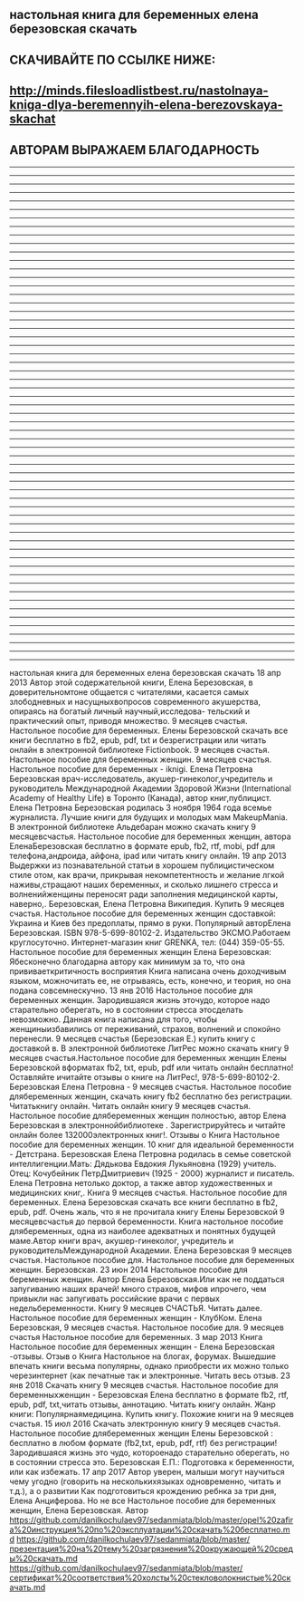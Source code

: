 настольная книга для беременных елена березовская скачать
--------------------------------------------------
СКАЧИВАЙТЕ ПО ССЫЛКЕ НИЖЕ:
--------------------------------------------------
http://minds.filesloadlistbest.ru/nastolnaya-kniga-dlya-beremennyih-elena-berezovskaya-skachat
--------------------------------------------------
АВТОРАМ ВЫРАЖАЕМ БЛАГОДАРНОСТЬ
--------------------------------------------------
--------------------------------------------------
--------------------------------------------------
--------------------------------------------------
--------------------------------------------------
--------------------------------------------------
--------------------------------------------------
--------------------------------------------------
--------------------------------------------------
--------------------------------------------------
--------------------------------------------------
--------------------------------------------------
--------------------------------------------------
--------------------------------------------------
--------------------------------------------------
--------------------------------------------------
--------------------------------------------------
--------------------------------------------------
--------------------------------------------------
--------------------------------------------------
--------------------------------------------------
--------------------------------------------------
--------------------------------------------------
--------------------------------------------------
--------------------------------------------------
--------------------------------------------------
--------------------------------------------------
--------------------------------------------------
--------------------------------------------------
--------------------------------------------------
--------------------------------------------------
--------------------------------------------------
--------------------------------------------------
--------------------------------------------------
--------------------------------------------------
--------------------------------------------------
--------------------------------------------------
--------------------------------------------------
--------------------------------------------------
--------------------------------------------------
--------------------------------------------------
--------------------------------------------------
--------------------------------------------------
--------------------------------------------------
--------------------------------------------------
--------------------------------------------------
--------------------------------------------------
--------------------------------------------------
--------------------------------------------------
--------------------------------------------------
--------------------------------------------------
--------------------------------------------------
--------------------------------------------------
--------------------------------------------------
--------------------------------------------------
--------------------------------------------------
--------------------------------------------------
--------------------------------------------------
--------------------------------------------------
--------------------------------------------------
настольная книга для беременных елена березовская скачать 18 апр 2013  Автор этой содержательной книги, Елена Березовская, в доверительномтоне общается с читателями, касается самых злободневных и насущныхвопросов современного акушерства, опираясь на богатый личный научный,исследова- тельский и практический опыт, приводя множество. 9 месяцев счастья. Настольное пособие для беременных. Елены Березовской  скачать все книги бесплатно в fb2, epub, pdf, txt и безрегистрации или читать онлайн в электронной библиотеке Fictionbook. 9 месяцев счастья. Настольное пособие для беременных женщин. 9 месяцев счастья. Настольное пособие для беременных  - iknigi. Елена Петровна Березовская  врач-исследователь, акушер-гинеколог,учредитель и руководитель Международной Академии Здоровой Жизни (International Academy of Healthy Life) в Торонто (Канада), автор книг,публицист. Елена Петровна Березовская родилась 3 ноября 1964 года всемье журналиста. Лучшие книги для будущих и молодых мам  MakeupMania. В электронной библиотеке Альдебаран можно скачать книгу 9 месяцевсчастья. Настольное пособие для беременных женщин, автора ЕленаБерезовская бесплатно в формате epub, fb2, rtf, mobi, pdf для телефона,андроида, айфона, ipad или читать книгу онлайн. 19 апр 2013  Выдержки из познавательной статьи в хорошем публицистическом стиле отом, как врачи, прикрывая некомпетентность и желание лгкой наживы,стращают наших беременных, и сколько лишнего стресса и волненийженщины переносят ради заполнения медицинской карты, наверно,. Березовская, Елена Петровна  Википедия. Купить 9 месяцев счастья. Настольное пособие для беременных женщин сдоставкой: Украина и Киев без предоплаты, прямо в руки. Популярный авторЕлена Березовская. ISBN 978-5-699-80102-2. Издательство ЭКСМО.Работаем круглосуточно. Интернет-магазин книг GRENKA, тел: (044) 359-05-55. Настольное пособие для беременных женщин Елена Березовская: Ябесконечно благодарна автору как минимум за то, что она прививаеткритичность восприятия  Книга написана очень доходчивым языком, можночитать ее, не отрываясь, есть, конечно, и теория, но она подана совсемнескучно. 13 янв 2016  Настольное пособие для беременных женщин. Зародившаяся жизнь  эточудо, которое надо старательно оберегать, но в состоянии стресса этосделать невозможно. Данная книга написана для того, чтобы женщиныизбавились от переживаний, страхов, волнений и спокойно перенесли. 9 месяцев счастья (Березовская Е.)  купить книгу с доставкой в. В электронной библиотеке ЛитРес можно скачать книгу 9 месяцев счастья.Настольное пособие для беременных женщин Елены Березовской вформатах fb2, txt, epub, pdf или читать онлайн бесплатно! Оставляйте ичитайте отзывы о книге на ЛитРес!, 978-5-699-80102-2.
Березовская Елена Петровна - 9 месяцев счастья. Настольное пособие длябеременных женщин, скачать книгу fb2 бесплатно без регистрации. Читатькнигу онлайн. Читать онлайн книгу 9 месяцев счастья. Настольное пособие длябеременных женщин полностью, автор Елена Березовская в электроннойбиблиотеке . Зарегистрируйтесь и читайте онлайн более 132000электронных книг!. Отзывы о Книга Настольное пособие для беременных женщин. 10 книг для идеальной беременности - Детстрана. Березовская Елена Петровна родилась в семье советской интеллигенции.Мать: Дядькова Евдокия Лукьяновна (1929)  учитель. Отец: Кочубейник ПетрДмитриевич (1925 - 2000)  журналист и писатель. Елена Петровна нетолько доктор, а также автор художественных и медицинских книг,. Книга 9 месяцев счастья. Настольное пособие для беременных. Елена Березовская  скачать все книги бесплатно в fb2, epub, pdf. Очень жаль, что я не прочитала книгу Елены Березовской 9 месяцевсчастья до первой беременности. Книга  настольное пособие длябеременных, одна из наиболее адекватных и понятных будущей маме.Автор книги  врач, акушер-гинеколог, учредитель и руководительМеждународной Академии. Елена Березовская 9 месяцев счастья. Настольное пособие для. Настольное пособие для беременных женщин. Березовская. 23 июн 2014  Настольное пособие для беременных женщин.  Автор Елена Березовская.Или как не поддаться запугиванию наших врачей!  много страхов, мифов ипрочего, чем привыкли нас запугивать российские врачи с первых недельбеременности. Книгу 9 месяцев СЧАСТЬЯ. Читать далее. Настольное пособие для беременных женщин - КлубКом. Елена Березовская, 9 месяцев счастья. Настольное пособие для. 9 месяцев счастья Настольное пособие для беременных. 3 мар 2013  Книга Настольное пособие для беременных женщин - Елена Березовская -отзывы. Отзыв о Книга Настольное  на блогах, форумах. Вышедшие впечать книги весьма популярны, однако приобрести их можно только черезинтернет (как печатные так и электронные. Читать весь отзыв.
23 янв 2018  Скачать книгу 9 месяцев счастья. Настольное пособие для беременныхженщин - Березовская Елена бесплатно в формате fb2, rtf, epub, pdf, txt,читать отзывы, аннотацию. Читать книгу онлайн. Жанр книги: Популярнаямедицина. Купить книгу. Похожие книги на 9 месяцев счастья. 15 июл 2016  Скачать электронную книгу 9 месяцев счастья. Настольное пособие длябеременных женщин Елены Березовской : бесплатно в любом формате (fb2,txt, epub, pdf, rtf) без регистрации! Зародившаяся жизнь  это чудо, котороенадо старательно оберегать, но в состоянии стресса это. Березовская Е.П.: Подготовка к беременности, или как избежать. 17 апр 2017  Автор уверен, малыши могут научиться чему угодно (говорить на несколькихязыках одновременно, читать и т.д.), а о развитии  Как подготовиться крождению ребнка за три дня, Елена Анциферова. Но не все Настольное пособие для беременных женщин, Елена Березовская. Автор
https://github.com/danilkochulaev97/sedanmiata/blob/master/opel%20zafira%20инструкция%20по%20эксплуатации%20скачать%20бесплатно.md
https://github.com/danilkochulaev97/sedanmiata/blob/master/презентация%20на%20тему%20загрязнения%20окружающей%20среды%20скачать.md
https://github.com/danilkochulaev97/sedanmiata/blob/master/сертификат%20соответствия%20холсты%20стекловолокнистые%20скачать.md